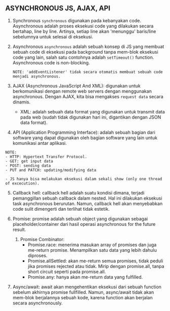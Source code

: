 ## ASYNCHRONOUS JS, AJAX, API

1. Synchronous
   `synchronous` digunakan pada kebanyakan code. Asynchronous adalah proses eksekusi code yang dilakukan secara
   bertahap, line by line.
   Artinya, setiap line akan 'menunggu' baris/line sebelumnya untuk selesai di eksekusi.

2. Asynchronous
   `asynchronous` adalah sebuah konsep di JS yang membuat sebuah code di eksekusi pada background tanpa mem-blok
   eksekusi code yang lain, salah satu contohnya adalah `setTimeout()` function.
   Asynchronous code is non-blocking. 
   ```
   NOTE: 'addEventListener' tidak secara otomatis membuat sebuah code menjadi asynchronous.
   ```

3. AJAX (Asynchronous JavaScript And XML): digunakan untuk berkomunikasi dengan remote web servers dengan menggunakan
   asynchronous. Dengan AJAX, kita bisa mengakses `request data` secara dinamis.
    - XML: adalah sebuah data format yang digunakan untuk transmit data pada web (sudah tidak digunakan hari ini,
      digantikan dengan JSON data format).

4. API (Application Programming Interface): adalah sebuah bagian dari software yang dapat digunakan oleh bagian software
   yang lain untuk komunikasi antar aplikasi.

```
NOTE:
- HTTP: Hypertext Transfer Protocol.
- GET: get input data
- POST: sending data
- PUT and PATCH: updating/modifying data   

- JS hanya bisa melakukan eksekusi dalam sekali show (only one thread of excecution). 
```

5. Callback hell: callback hell adalah suatu kondisi dimana, terjadi pemanggillan sebuah callback dalam nested. Hal ini
   dilakukan eksekusi task asynchronous berurutan. Namun, callback hell akan menyebabkan code sulit dimengerti dan
   terlihat tidak estetik.

6. Promise: promise adalah sebuah object yang digunakan sebagai placeholder/container dari hasil operasi asynchronous
   for the future result.
    1. Promise Combinator:
        - Promise.race: menerima masukan array of promises dan juga me-return promise. Menampilkan satu data yang lebih
          dahulu diproses.
        - Promise.allSettled: akan me-return semua promises, tidak peduli jika promises rejected atau tidak. Mirip
          dengan promise.all, tanpa short circuit seperti pada promise.all.
        - Promise.any: hanya akan me-return data yang fulfilled.

7. Async/await: await akan mengehentikan eksekusi dari sebuah function sebelum akhirnya promise fullfilled. Namun,
   async/await tidak akan mem-blok berjalannya sebuah kode, karena function akan berjalan secara asynchronously.




